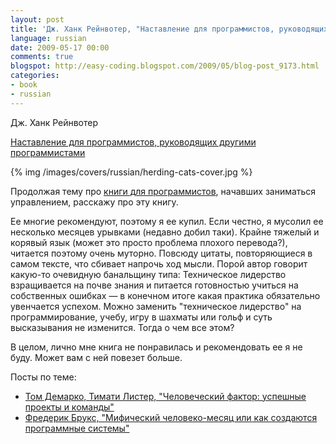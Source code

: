 ```yaml
---
layout: post
title: 'Дж. Ханк Рейнвотер, "Наставление для программистов, руководящих другими программистами"'
language: russian
date: 2009-05-17 00:00
comments: true
blogspot: http://easy-coding.blogspot.com/2009/05/blog-post_9173.html
categories:
- book
- russian
---
```

Дж. Ханк Рейнвотер

[Наставление для программистов, руководящих другими программистами][]

[Наставление для программистов, руководящих другими программистами]: http://www.ozon.ru/context/detail/id/2409500/?partner=easy-coding

{% img /images/covers/russian/herding-cats-cover.jpg %}

Продолжая тему про [книги для программистов][Том Демарко, Тимати Листер, "Человеческий фактор: успешные проекты и команды"], начавших заниматься управлением, расскажу про эту книгу.

Ее многие рекомендуют, поэтому я ее купил. Если честно, я мусолил ее несколько месяцев урывками (недавно добил таки). Крайне тяжелый и корявый язык (может это просто проблема плохого перевода?), читается поэтому очень муторно. Повсюду цитаты, повторяющиеся в самом тексте, что сбивает напрочь ход мысли. Порой автор говорит какую-то очевидную банальщину типа:
Техническое лидерство взращивается на почве знания и питается готовностью учиться на собственных ошибках — в конечном итоге какая практика обязательно увенчается успехом.
Можно заменить "техническое лидерство" на программирование, учебу, игру в шахматы или гольф и суть высказывания не изменится. Тогда о чем все этом?

В целом, лично мне книга не понравилась и рекомендовать ее я не буду. Может вам с ней повезет больше.

Посты по теме:

* [Том Демарко, Тимати Листер, "Человеческий фактор: успешные проекты и команды"][]
* [Фредерик Брукс, "Мифический человеко-месяц или как создаются программные системы"][]

[Том Демарко, Тимати Листер, "Человеческий фактор: успешные проекты и команды"]: /blog/russian/2009/05/17/peopleware/
[Фредерик Брукс, "Мифический человеко-месяц или как создаются программные системы"]: /blog/russian/2009/03/03/mythical-man-month/
